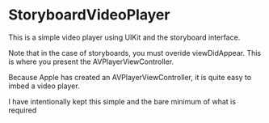 # StoryboardVideoPlayer
This is a simple video player using UIKit and the storyboard interface.

Note that in the case of storyboards, you must overide viewDidAppear.  This is where you present the AVPlayerViewController.

Because Apple has created an AVPlayerViewController, it is quite easy to imbed a video player.

I have intentionally kept this simple and the bare minimum of what is required
